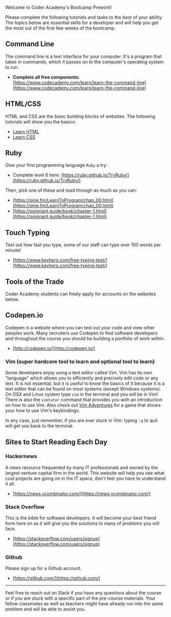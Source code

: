 <p class="greeting">
  Welcome to Coder Academy's Bootcamp Prework!
</p>

Please complete the following tutorials and tasks to the best of your ability. The topics below are essential skills for a developer and will help you get the most out of the first few weeks of the bootcamp.

## Command Line

The command line is a text interface for your computer. It's a program that takes in commands, which it passes on to the computer's operating system to run.

* **Complete all free components:** [https://www.codecademy.com/learn/learn-the-command-line](https://www.codecademy.com/learn/learn-the-command-line)

## HTML/CSS

HTML and CSS are the basic building blocks of websites. The following tutorials will show you the basics:

* [Learn HTML](https://www.codecademy.com/learn/learn-html)
* [Learn CSS](https://www.codecademy.com/learn/learn-css)

## Ruby

Give your first programming language `Ruby` a try:

* Complete level 6 here: [https://ruby.github.io/TryRuby/](https://ruby.github.io/TryRuby/)

Then, pick one of these and read through as much as you can:

* [https://pine.fm/LearnToProgram/chap_00.html](https://pine.fm/LearnToProgram/chap_00.html)
* [https://poignant.guide/book/chapter-1.html](https://poignant.guide/book/chapter-1.html)

## Touch Typing

Test out how fast you type, some of our staff can type over 100 words per minute!

* [https://www.keyhero.com/free-typing-test/](https://www.keyhero.com/free-typing-test/)


## Tools of the Trade

Coder Academy students can freely apply for accounts on the websites below.

## Codepen.io

Codepen is a website where you can test out your code and view other peoples work. Many recruiters use Codepen to find software developers and throughout the course you should be building a portfolio of work within.  

* [http://codepen.io/](http://codepen.io/)

### Vim (super hardcore tool to learn and optional tool to learn)

Some developers enjoy using a text editor called Vim. Vim has its own "language" which allows you to efficiently and precisely edit code or any text. It is not essential, but it is useful to know the basics of it because it is a text editor that can be found on most systems (except Windows systems). On OSX and Linux system type `vim` in the terminal and you will be in Vim! There is also the `vimtutor` command that provides you with an introduction on how to use Vim. Also check out [Vim Adventures]() for a game that shows your how to use Vim's keybindings.

In any case, just remember, if you are ever stuck in Vim: typing `:q` to quit will get you back to the terminal.

## Sites to Start Reading Each Day

### Hackernews

A news resource frequented by many IT professionals and owned by the largest venture capital firm in the world. This website will help you see what cool projects are going on in the IT space, don't feel you have to understand it all.

* [https://news.ycombinator.com/](https://news.ycombinator.com/)

### Stack Overflow

This is the bible for software developers. It will become your best friend form here on as it will give you the solutions to many of problems you will face.

* [https://stackoverflow.com/users/signup](https://stackoverflow.com/users/signup)

### Github

Please sign up for a Github account.

* [https://github.com/](https://github.com/)

<hr>

Feel free to reach out on Slack if you have any questions about the course or if you are stuck with a specific part of the pre-course materials. Your fellow classmates as well as teachers might have already run into the same problem and will be able to assist you.
